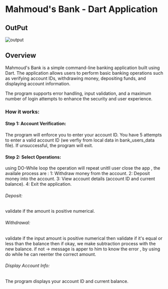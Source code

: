 # Mahmoud's Bank - Dart Application

## OutPut 
![output](https://github.com/user-attachments/assets/eae29375-e227-4edf-ba52-5651c2c92080)

## Overview
Mahmoud's Bank is a simple command-line banking application built using Dart. The application allows users to perform basic banking operations such as verifying account IDs, withdrawing money, depositing funds, and displaying account information.

The program supports error handling, input validation, and a maximum number of login attempts to enhance the security and user experience.

### How it works:
#### Step 1: Account Verification:

The program will enforce you to enter your account ID.
You have 5 attempts to enter a valid account ID (we verfiy from local data in bank_users_data file). If unsuccessful, the program will exit.

#### Step 2: Select Operations:
using DO-While loop the operation will repeat unitll user close the app , the availale process are :
1: Withdraw money from the account.
2: Deposit money into the account.
3: View account details (account ID and current balance).
4: Exit the application.
###### Deposit:
validate if the amount is positive numerical.

###### Withdrawal:
validate if the input amount is positive numerical then validate if it's equal or less than the balance
then if okay, we make subtraction process with the new balance.
if not -> message is apper to him to know the error , by using do while he can reenter the correct amount.

###### Display Account Info:
 The program displays your account ID and current balance.
